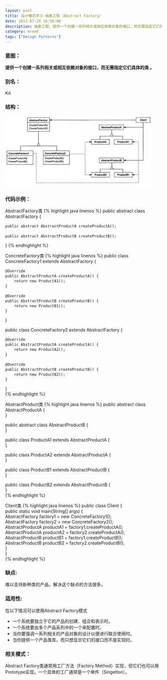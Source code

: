 ```yaml
---
layout: post
title: 设计模式学习-抽象工程（Abstract Factory）
date: 2013-07-29 16:56:00
description: 抽象工程，提供一个创建一系列相关或相互依赖对象的接口，而无需指定它们具体的类。
category: mread
tags: ["Design Patterns"]
---
```


### 意图：
**提供一个创建一系列相关或相互依赖对象的接口，而无需指定它们具体的类 。**

### 别名：
Kit

### 结构： 
![AbstracFactory](/assets/images/post/mread/Design-Patterns-abstract-factory.jpg)

### 代码示例：
AbstractFactory类
{% highlight java linenos %}
public abstract class AbstractFactory {  

    public abstract AbstractProductA createProductA();  

    public abstract AbstractProductB createProductB();  
}
{% endhighlight %}

ConcreteFactory类
{% highlight java linenos %}
public class ConcreteFactory1 extends AbstractFactory {  

    @Override  
    public AbstractProductA createProductA() {  
        return new ProductA1();  
    }  
      
    @Override  
    public AbstractProductB createProductB() {  
        return new ProductB1();  
    }  
      
}  
      
public class ConcreteFactory2 extends AbstractFactory {  
      
    @Override  
    public AbstractProductA createProductA() {  
        return new ProductA2();  
    }  
      
    @Override  
    public AbstractProductB createProductB() {  
        return new ProductB2();  
    }  
      
}  
{% endhighlight %}

AbstractProduct类
{% highlight java linenos %}
public abstract class AbstractProductA {  
}  
      
public abstract class AbstractProductB {  
}  
      
public class ProductA1 extends AbstractProductA {  
}  
      
public class ProductA2 extends AbstractProductA {  
}  
      
public class ProductB1 extends AbstractProductB {  
}  
      
public class ProductB2 extends AbstractProductB {  
}  
{% endhighlight %}

Client类
{% highlight java linenos %}
public class Client {  
    public static void main(String[] args) {  
        AbstractFactory factory1 = new ConcreteFactory1();  
        AbstractFactory factory2 = new ConcreteFactory2();  
        AbstractProductA productA1 = factory1.createProductA();  
        AbstractProductA productA2 = factory2.createProductA();  
        AbstractProductB productB1 = factory1.createProductB();  
        AbstractProductB productB2 = factory2.createProductB();  
    }  
}  
{% endhighlight %}

### 缺点:
难以支持新种类的产品，解决这个缺点的方法很多。


### 适用性:
在以下情况可以使用Abstract Factory模式
<ul>
<li>一个系统要独立于它的产品的创建、组合和表示时。</li>
<li>一个系统要由多个产品系列中的一个来配置时。</li>
<li>当你要强调一系列相关的产品对象的设计以便进行联合使用时。</li>
<li>当你提供一个产品类库，而只想显示它们的接口而不是实现时。</li>
</ul>

### 相关模式：
Abstract Factory类通常用工厂方法（Factory Method）实现，但它们也可以用Prototype实现。一个具体的工厂通常是一个单件（Singelton）。
